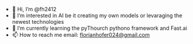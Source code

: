 - 👋 Hi, I’m @fh2412
- 👀 I’m interested in AI be it creating my own models or levaraging the newest technologies
- 🌱 I’m currently learning the pyThourch pythono framework and Fast.ai
- 📫 How to reach me email: florianhofer024@gmail.com

<!---
fh2412/fh2412 is a ✨ special ✨ repository because its `README.md` (this file) appears on your GitHub profile.
You can click the Preview link to take a look at your changes.
--->
